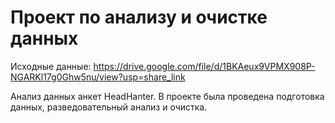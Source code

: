 # Проект по анализу и очистке данных

Исходные данные:
https://drive.google.com/file/d/1BKAeux9VPMX908P-NGARKl17g0Ghw5nu/view?usp=share_link

Анализ данных анкет HeadHanter.
В проекте была проведена подготовка данных, разведовательный анализ и очистка.